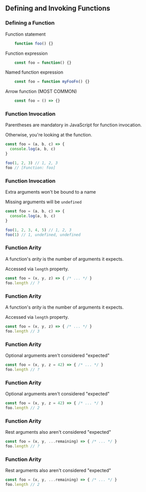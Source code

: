 Defining and Invoking Functions
-------------------------------

### Defining a Function

Function statement

```javascript
    function foo() {}
```

Function expression

```javascript
    const foo = function() {}
```

Named function expression

```javascript
    const foo = function myFooFn() {}
```

Arrow function (MOST COMMON)

```javascript
    const foo = () => {}
```

### Function Invocation

Parentheses are mandatory in JavaScript for function invocation. 

Otherwise, you're looking at the function.

```javascript
const foo = (a, b, c) => {
  console.log(a, b, c)
}

foo(1, 2, 3) // 1, 2, 3
foo // [Function: foo]
```

### Function Invocation

Extra arguments won't be bound to a name

Missing arguments will be `undefined`

```javascript
const foo = (a, b, c) => {
  console.log(a, b, c)
}

foo(1, 2, 3, 4, 5) // 1, 2, 3
foo(1) // 1, undefined, undefined
```

### Function Arity

A function's *arity* is the number of arguments it expects.  

Accessed via `length` property.

```javascript
const foo = (x, y, z) => { /* ... */ }
foo.length // ?
```

### Function Arity

A function's *arity* is the number of arguments it expects.  

Accessed via `length` property.

```javascript
const foo = (x, y, z) => { /* ... */ }
foo.length // 3
```

### Function Arity

Optional arguments aren't considered "expected"

```javascript
const foo = (x, y, z = 42) => { /* ... */ }
foo.length // ?
```

### Function Arity

Optional arguments aren't considered "expected"

```javascript
const foo = (x, y, z = 42) => { /* ... */ }
foo.length // 2
```

### Function Arity

Rest arguments also aren't considered "expected"

```javascript
const foo = (x, y, ...remaining) => { /* ... */ }
foo.length // ?
```

### Function Arity

Rest arguments also aren't considered "expected"

```javascript
const foo = (x, y, ...remaining) => { /* ... */ }
foo.length // 2
```

